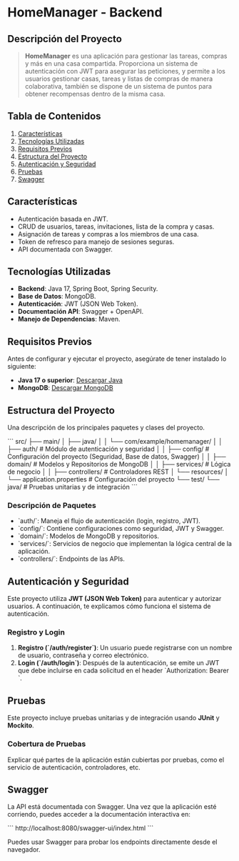 
# **HomeManager - Backend**

## **Descripción del Proyecto**

> **HomeManager** es una aplicación para gestionar las tareas, compras y más en una casa compartida. Proporciona un sistema de autenticación con JWT para asegurar las peticiones, y permite a los usuarios gestionar casas, tareas y listas de compras de manera colaborativa, también se dispone de un sistema de puntos para obtener recompensas dentro de la misma casa.

## **Tabla de Contenidos**
1. [Características](#características)
2. [Tecnologías Utilizadas](#tecnologías-utilizadas)
3. [Requisitos Previos](#requisitos-previos)
4. [Estructura del Proyecto](#estructura-del-proyecto)
5. [Autenticación y Seguridad](#autenticación-y-seguridad)
6. [Pruebas](#pruebas)
7. [Swagger](#swagger)

## **Características**
- Autenticación basada en JWT.
- CRUD de usuarios, tareas, invitaciones, lista de la compra y casas.
- Asignación de tareas y compras a los miembros de una casa.
- Token de refresco para manejo de sesiones seguras.
- API documentada con Swagger.

## **Tecnologías Utilizadas**
- **Backend**: Java 17, Spring Boot, Spring Security.
- **Base de Datos**: MongoDB.
- **Autenticación**: JWT (JSON Web Token).
- **Documentación API**: Swagger + OpenAPI.
- **Manejo de Dependencias**: Maven.

## **Requisitos Previos**
Antes de configurar y ejecutar el proyecto, asegúrate de tener instalado lo siguiente:

- **Java 17 o superior**: [Descargar Java](https://www.oracle.com/java/technologies/javase-jdk17-downloads.html)
- **MongoDB**: [Descargar MongoDB](https://www.mongodb.com/try/download/community)

## **Estructura del Proyecto**

Una descripción de los principales paquetes y clases del proyecto.

\`\`\`
src/
├── main/
│   ├── java/
│   │   └── com/example/homemanager/
│   │       ├── auth/              # Módulo de autenticación y seguridad
│   │       ├── config/            # Configuración del proyecto (Seguridad, Base de datos, Swagger)
│   │       ├── domain/            # Modelos y Repositorios de MongoDB
│   │       ├── services/          # Lógica de negocio
│   │       ├── controllers/       # Controladores REST
│   └── resources/
│       └── application.properties # Configuración del proyecto
└── test/
    └── java/                      # Pruebas unitarias y de integración
\`\`\`

### **Descripción de Paquetes**
- \`auth/\`: Maneja el flujo de autenticación (login, registro, JWT).
- \`config/\`: Contiene configuraciones como seguridad, JWT y Swagger.
- \`domain/\`: Modelos de MongoDB y repositorios.
- \`services/\`: Servicios de negocio que implementan la lógica central de la aplicación.
- \`controllers/\`: Endpoints de las APIs.

## **Autenticación y Seguridad**
Este proyecto utiliza **JWT (JSON Web Token)** para autenticar y autorizar usuarios. A continuación, te explicamos cómo funciona el sistema de autenticación.

### **Registro y Login**

1. **Registro (\`/auth/register\`)**: Un usuario puede registrarse con un nombre de usuario, contraseña y correo electrónico.
2. **Login (\`/auth/login\`)**: Después de la autenticación, se emite un JWT que debe incluirse en cada solicitud en el header \`Authorization: Bearer <token>\`.

## **Pruebas**

Este proyecto incluye pruebas unitarias y de integración usando **JUnit** y **Mockito**.

### **Cobertura de Pruebas**
Explicar qué partes de la aplicación están cubiertas por pruebas, como el servicio de autenticación, controladores, etc.

## **Swagger**

La API está documentada con Swagger. Una vez que la aplicación esté corriendo, puedes acceder a la documentación interactiva en:

\`\`\`
http://localhost:8080/swagger-ui/index.html
\`\`\`

Puedes usar Swagger para probar los endpoints directamente desde el navegador.

